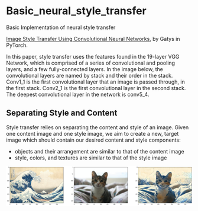 # Basic_neural_style_transfer
Basic Implementation of neural style transfer

[Image Style Transfer Using Convolutional Neural Networks](https://www.cv-foundation.org/openaccess/content_cvpr_2016/papers/Gatys_Image_Style_Transfer_CVPR_2016_paper.pdf), by Gatys in PyTorch.

In this paper, style transfer uses the features found in the 19-layer VGG Network, which is comprised of a series of convolutional and pooling layers, and a few fully-connected layers. In the image below, the convolutional layers are named by stack and their order in the stack. Conv1_1 is the first convolutional layer that an image is passed through, in the first stack. Conv2_1 is the first convolutional layer in the second stack. The deepest convolutional layer in the network is conv5_4.


## Separating Style and Content
Style transfer relies on separating the content and style of an image. Given one content image and one style image, we aim to create a new, target image which should contain our desired content and style components:

* objects and their arrangement are similar to that of the content image
* style, colors, and textures are similar to that of the style image

![cat](https://github.com/Bellicose-YB/Basic_neural_style_transfer/blob/main/basic_neural_style_transfer/outputs/output.png?raw=true)
